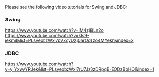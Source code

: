 Please see the following video tutorials for Swing and JDBC:<br/>

### Swing
https://www.youtube.com/watch?v=iM4zjI8Ln2o
https://www.youtube.com/watch?v=kls9-iekmiI&list=PLsyeobzWxl7pVZdyDXj0arOdTzo4MYekh&index=2

### JDBC
https://www.youtube.com/watch?v=y_YxwyYRJek&list=PLsyeobzWxl7rU7Jz3zDRpqB-EODzBbHOI&index=1
